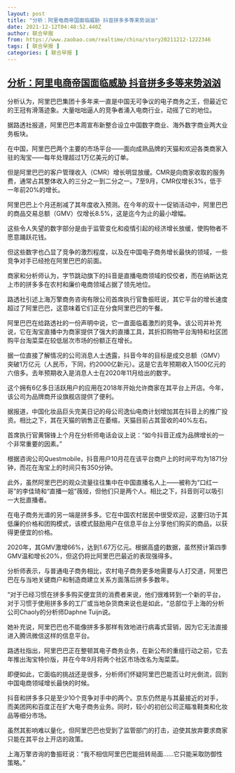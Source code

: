 ```yaml
---
layout: post
title: "分析：阿里电商帝国面临威胁 抖音拼多多等来势汹汹"
date: 2021-12-12T04:48:52.440Z
author: 联合早报
from: https://www.zaobao.com/realtime/china/story20211212-1222346
tags: [ 联合早报 ]
categories: [ 联合早报 ]
---
```

<!--1639310280000-->
[分析：阿里电商帝国面临威胁 抖音拼多多等来势汹汹](https://www.zaobao.com/realtime/china/story20211212-1222346)
------

<div>
<p>分析认为，阿里巴巴集团十多年来一直是中国无可争议的电子商务之王，但最近它的王冠有滑落迹象。大量咄咄逼人的竞争者涌入电商行业，动摇了它的地位。</p><p>据路透社报道，阿里巴巴本周宣布新整合设立中国数字商业、海外数字商业两大业务板块。</p><p>在中国，阿里巴巴两个主要的市场平台——面向成熟品牌的天猫和欢迎各类商家入驻的淘宝——每年处理超过1万亿美元的订单。</p><section id="imu"><div id="dfp-ad-imu1">        </div></section><p>但是阿里巴巴的客户管理收入（CMR）增长明显放缓。CMR是向商家收取的服务费，通常占其整体收入的三分之一到二分之一。7至9月，CMR仅增长3%，低于一年前20%的增长。</p><p>阿里巴巴上个月还削减了其年度收入预测。在今年的双十一促销活动中，阿里巴巴的商品交易总额（GMV）仅增长8.5%，这是迄今为止的最小增幅。</p><p>这些令人失望的数字部分是由于监管变化和疫情引起的经济增长放缓，使购物者不愿意踊跃花钱。</p><div id="innity-in-post"></div><div id="dfp-ad-midarticlespecial">        </div><p>但这些数字也凸显了竞争的激烈程度，以及在中国电子商务增长最快的领域，一些竞争对手已经抢在阿里巴巴的前面。</p><p>商家和分析师认为，字节跳动旗下的抖音是直播电商领域的佼佼者，而在纳斯达克上市的拼多多在农村和廉价电商领域占据了领先地位。</p><p>路透社引述上海万擎商务咨询有限公司首席执行官鲁振旺说，其它平台的增长速度超过了阿里巴巴，这意味着它们正在分食阿里巴巴的午餐。</p><p>阿里巴巴在给路透社的一份声明中说，它一直面临着激烈的竞争。该公司并补充说，它在淘宝直播中为商家提供了强大的直播工具，其折扣购物平台淘特和社区团购平台淘菜菜在较低层次市场的份额正在增长。</p><p>据一位直接了解情况的公司消息人士透露，抖音今年的目标是成交总额（GMV）突破1万亿元（人民币，下同，约2000亿新元）。这是它去年预期收入1500亿元的六倍多。去年预期收入是消息人士在2020年11月给出的数字。</p><p>这个拥有6亿多日活跃用户的应用在2018年开始允许商家在其平台上开店。今年，该公司为品牌商开设旗舰店提供了便利。</p><p>据报道，中国化妆品巨头完美日记的母公司逸仙电商计划增加其在抖音上的推广投资。相比之下，其在天猫的销售正在萎缩，天猫目前占其营收的40%左右。</p><p>首席执行官黄锦锋上个月在分析师电话会议上说：“如今抖音正成为品牌增长的一个非常重要的因素。”</p><p>根据咨询公司Questmobile，抖音用户10月花在该平台商户上的时间平均为1871分钟，而花在淘宝上的时间只有350分钟。</p><p>此外，虽然阿里巴巴的观众流量往往集中在中国直播名人上——被称为“口红一哥”的李佳琦和“直播一姐”薇娅，但他们只是两个人。相比之下，抖音则可以吸引一大批直播者。</p><p>在电子商务光谱的另一端是拼多多。它在中国农村居民中很受欢迎，这要归功于其低廉的价格和团购模式，该模式鼓励用户在信息平台上分享他们购买的商品，以获得更便宜的价格。</p><p>2020年，其GMV激增66%，达到1.67万亿元。根据高盛的数据，虽然预计第四季GMV温和增长20%，但这仍将比阿里巴巴最近的表现强得多。</p><p>分析师表示，与普通电子商务相比，农村电子商务更多地需要与人打交道，阿里巴巴在与当地关键商户和制造商建立关系方面落后拼多多数年。</p><p>“对于已经习惯在拼多多购买便宜货的消费者来说，他们很难转到一个新的平台，对于习惯于使用拼多多的工厂或当地杂货商来说也是如此，“总部位于上海的分析公司Chaoly的分析师Daphne Tuijn说。</p><p>她补充说，阿里巴巴也不能像拼多多那样有效地进行病毒式营销，因为它无法直接进入腾讯微信这样的信息平台。</p><p>路透社指出，阿里巴巴正在整顿其电子商务业务，在新公布的重组行动之前，它去年推出淘宝特价版，并在今年9月将两个社区市场改名为淘菜菜。</p><p>即便如此，它面临的挑战还是很多，分析师们怀疑阿里巴巴能否让时光倒流，回到中国电商领域增长最快的时候。</p><p>抖音和拼多多只是至少10个竞争对手中的两个。京东仍然是与其最接近的对手，而美团网和百度正在扩大电子商务业务。同时，较小的初创公司正瞄准鞋类和化妆品等细分市场。</p><p>虽然其影响难以量化，但阿里巴巴也受到了监管部门的打击，迫使其放弃要求商家只能在其平台上开店的政策。</p><p>上海万擎咨询的鲁振旺说：“我不相信阿里巴巴能扭转局面......它只能采取防御性策略。”</p>      <div class="cx_paywall_placeholder" id="sph_cdp_40"></div>
</div>
